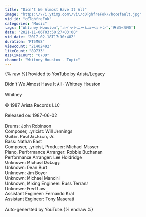 ```yaml
---
title: "Didn't We Almost Have It All"
image: "https:\/\/i.ytimg.com\/vi\/c0TghfreFok\/hqdefault.jpg"
vid_id: "c0TghfreFok"
categories: "Music"
tags: ["Whitney Houston","ホイットニーヒューストン","惠妮休斯頓"]
date: "2021-11-06T03:50:27+03:00"
vid_date: "2017-02-18T17:30:48Z"
duration: "PT5M6S"
viewcount: "21402492"
likeCount: "89733"
dislikeCount: "6709"
channel: "Whitney Houston - Topic"
---
```

{% raw %}Provided to YouTube by Arista/Legacy<br /><br />Didn't We Almost Have It All · Whitney Houston<br /><br />Whitney<br /><br />℗ 1987 Arista Records LLC<br /><br />Released on: 1987-06-02<br /><br />Drums: John Robinson<br />Composer, Lyricist: Will Jennings<br />Guitar: Paul Jackson, Jr.<br />Bass: Nathan East<br />Composer, Lyricist, Producer: Michael Masser<br />Piano, Performance  Arranger: Robbie Buchanan<br />Performance  Arranger: Lee Holdridge<br />Unknown: Michael DeLugg<br />Unknown: Dean Burt<br />Unknown: Jim Boyer<br />Unknown: Michael Mancini<br />Unknown, Mixing  Engineer: Russ Terrana<br />Unknown: Fred Law<br />Assistant  Engineer: Fernando Kral<br />Assistant  Engineer: Tony Maserati<br /><br />Auto-generated by YouTube.{% endraw %}
